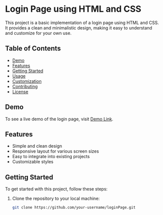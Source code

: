 #  Login Page using HTML and CSS

This project is a basic implementation of a login page using HTML and CSS. It provides a clean and minimalistic design, making it easy to understand and customize for your own use.

## Table of Contents

- [Demo](#demo)
- [Features](#features)
- [Getting Started](#getting-started)
- [Usage](#usage)
- [Customization](#customization)
- [Contributing](#contributing)
- [License](#license)

## Demo

To see a live demo of the login page, visit [Demo Link](https://neerajcodes888.github.io/LoginPage/).

## Features

- Simple and clean design
- Responsive layout for various screen sizes
- Easy to integrate into existing projects
- Customizable styles

## Getting Started

To get started with this project, follow these steps:

1. Clone the repository to your local machine:

   ```bash
   git clone https://github.com/your-username/loginPage.git
